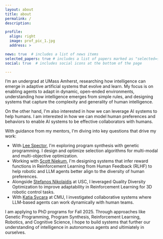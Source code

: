 ```yaml
---
layout: about
title: about
permalink: /
description:

profile:
  align: right
  image: prof_pic_1.jpg
  address: >

news: true  # includes a list of news items
selected_papers: true # includes a list of papers marked as "selected={true}"
social: true  # includes social icons at the bottom of the page

---
```




I’m an undergrad at UMass Amherst, researching how intelligence can emerge in adaptive artificial systems that evolve and learn. My focus is on enabling agents to adapt in dynamic, open-ended environments, understanding how intelligence emerges from simple rules, and designing systems that capture the complexity and generality of human intelligence.

On the other hand, I'm also interested in how we can leverage AI systems to help humans. I am interested in how we can model human preferences and behaviors to enable AI systems to be effective collaborators with humans.

With guidance from my mentors, I'm diving into key questions that drive my work:

- With [Lee Spector](https://www.amherst.edu/people/facstaff/lspector), I'm exploring program synthesis with genetic programming. I design and optimize selection algorithms for multi-modal and multi-objective optimization.
- Working with [Scott Niekum](https://people.cs.umass.edu/~sniekum/), I'm designing systems that infer reward functions in Reinforcement Learning from Human Feedback (RLHF) to help robotic and LLM agents better align to the diversity of human preferences.
- Alongside [Stefanos Nikolaidis](https://stefanosnikolaidis.net/) at USC, I leveraged Quality Diversity Optimization to improve adaptability in Reinforcement Learning for 3D robotic control tasks.
- With [Katia Sycara](https://www.ri.cmu.edu/ri-faculty/katia-sycara/) at CMU, I investigated collaborative systems where LLM-based agents can work dynamically with human teams.

I am applying to PhD programs for Fall 2025. 
Through approaches like Genetic Programming, Program Synthesis, Reinforcement Learning, Robotics, and Cognitive Science, I hope to build systems that further our understanding of intelligence in autonomous agents and ultimiately in ourselves. 
